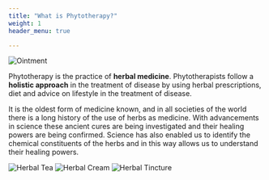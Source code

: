 ```yaml
---
title: "What is Phytotherapy?"
weight: 1
header_menu: true

---
```

![Ointment](./images/herbal_ointment.jpg)

Phytotherapy is the practice of **herbal medicine**. Phytotherapists follow a **holistic approach** in the treatment of disease by using herbal prescriptions, diet and advice on lifestyle in the treatment of disease.

It is the oldest form of medicine known, and in all societies of the world there is a long history of the use of herbs as medicine. With advancements in science these ancient cures are being investigated and their healing powers are being confirmed. Science has also enabled us to identify the chemical constituents of the herbs and in this way allows us to understand their healing powers.

![Herbal Tea](./images/herbal_tea.jpg)
![Herbal Cream](./images/herbal_cream.jpg)
![Herbal Tincture](./images/herbal_tincture.jpg)
